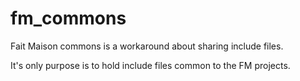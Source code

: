 # fm_commons

Fait Maison commons is a workaround about sharing include files.

It's only purpose is to hold include files common to the FM projects.